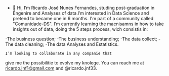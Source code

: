 - 👋 Hi, I’m Ricardo José Nunes Fernandes, 
studing post-graduation in Engenire and Analyses
of data.I’m interested in Data Science and pretend
to became one in 6 months. I'm part of a community
called "Comunidade-DS". I’m currently learning the 
macnisamns in how to take insights out of data, doing
the 5 steps process, wich consistis in: 

-The business question; 
-The business understanding; 
-The data collect;
-The data cleaning;
-The data Analyses and Estatistics.
    
    I’m looking to collaborate in any companie that
give me the possibilitie to evolve my knolege. You 
can reach me at ricardo.jnf1@gmail.com and 
@ricardo.jnf33.

<!---Ricardojnf33/Ricardojnf33 is a ✨ special ✨ repository because its `README.md` (this file) appears on your GitHub profile.
You can click the Preview link to take a look at your changes.
--->
